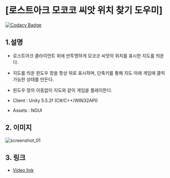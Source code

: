 # [로스트아크 모코코 씨앗 위치 찾기 도우미]

[![Codacy Badge](https://api.codacy.com/project/badge/Grade/a287d0be8dfb4ad8866a8d46bc3ebd44)](https://app.codacy.com/app/gaebhi/LostArkHelper?utm_source=github.com&utm_medium=referral&utm_content=gaebhi/LostArkHelper&utm_campaign=Badge_Grade_Dashboard)

## 1.설명
* 로스트아크 클라이언트 위에 반투명하게 모코코 씨앗의 위치를 표시한 지도를 띄운다. 
* 지도를 띄운 윈도우 창을 항상 위로 표시하며, 단축키를 통해 지도 아래 게임에 클릭 가능한 상태를 만든다.
* 윈도우 창의 이동없이 지도와 같이 게임을 플레이한다.

* Client : Unity 5.5.2f (C#/C++/WIN32API)
* Assets : NGUI

## 2. 이미지
![screenshot_01](https://blogfiles.pstatic.net/MjAxOTA1MTRfMjQ1/MDAxNTU3ODM3MzY2MTA3.w8oeiC3uSIRGUi4qCcZ9K_FeWcHsPU0rNBLtF0gh27cg.yDUfGQB9aytczo9nnV1TtQi1U-odiEQwm228Vs2ECm8g.PNG.gaebhi/mcc.png?type=w1 "screenshot_01")

## 3. 링크
* [Video link](https://youtu.be/anj7_jkeMeI "link")


